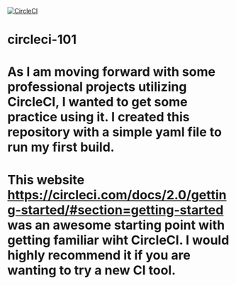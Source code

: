 [![CircleCI](https://circleci.com/gh/tmccoy14/circleci-101.svg?style=svg)](https://circleci.com/gh/tmccoy14/circleci-101)

# circleci-101

# As I am moving forward with some professional projects utilizing CircleCI, I wanted to get some practice using it. I created this repository with a simple yaml file to run my first build.

# This website https://circleci.com/docs/2.0/getting-started/#section=getting-started was an awesome starting point with getting familiar wiht CircleCI. I would highly recommend it if you are wanting to try a new CI tool.
